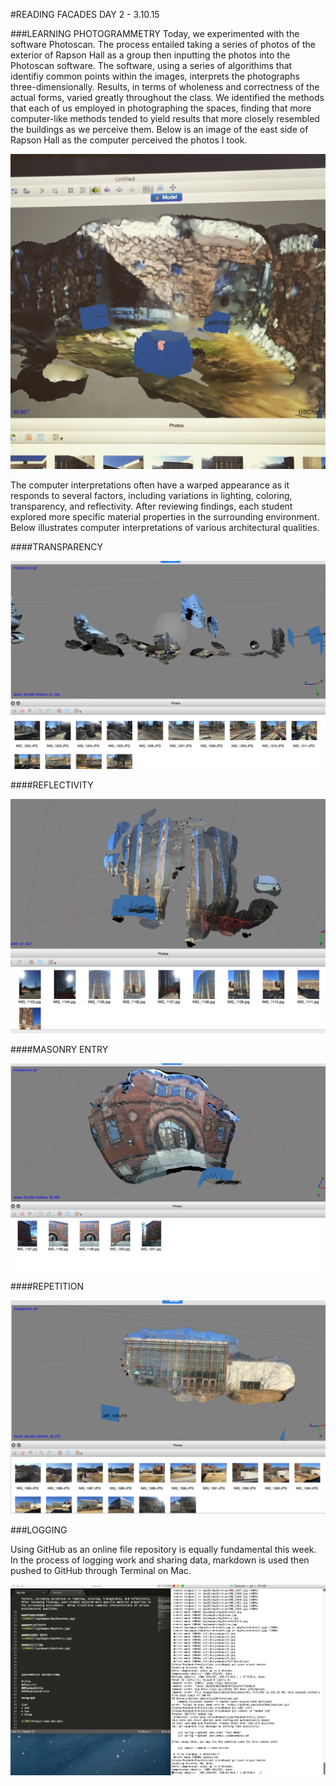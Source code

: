 #READING FACADES DAY 2 - 3.10.15

###LEARNING PHOTOGRAMMETRY
Today, we experimented with the software Photoscan.  The process entailed taking a series of photos of the exterior of Rapson Hall as a group then inputting the photos into the Photoscan software.  The software, using a series of algorithims that identifiy common points within the images, interprets the photographs three-dimensionally.   Results, in terms of wholeness and correctness of the actual forms, varied greatly throughout the class.  We identified the methods that each of us employed in photographing the spaces, finding that more computer-like methods tended to yield results that more closely resembled the buildings as we perceive them.  Below is an image of the east side of Rapson Hall as the computer perceived the photos I took.

![IMAGE](logimages/day2screenshot3.jpg)

The computer interpretations often have a warped appearance as it responds to several factors, including variations in lighting, coloring, transparency, and reflectivity.  After reviewing findings, each student explored more specific material properties in the surrounding environment.  Below illustrates computer interpretations of various architectural qualities.

####TRANSPARENCY

![IMAGE](logimages/day2busstop.jpg)

####REFLECTIVITY

![IMAGE](logimages/day2stss.jpg)

####MASONRY ENTRY

![IMAGE](logimages/day2entry.jpg)

####REPETITION

![IMAGE](logimages/day2cube.jpg)


###LOGGING

Using GitHub as an online file repository is equally fundamental this week.  In the process of logging work and sharing data, markdown is used then pushed to GitHub through Terminal on Mac.  

![IMAGE](logimages/loglogging.jpg)

